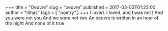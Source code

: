 +++
title = "Oeuvre"
slug = "oeuvre"
published = 2017-03-03T01:23:00
author = "itihas"
tags = [ "poetry",]
+++
I loved. I loved, and I was not I
And you were not you
And we were not two
An oeuvre is written in an hour of the night
And none of it true.

